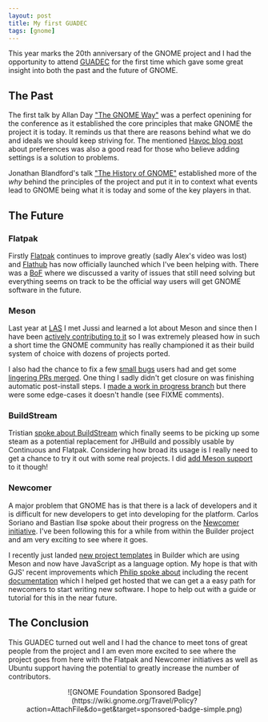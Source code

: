 ```yaml
---
layout: post
title: My first GUADEC
tags: [gnome]
---
```


This year marks the 20th anniversary of the GNOME project and I had the opportunity to attend
[GUADEC](https://2017.guadec.org) for the first time which gave some great insight into both the
past and the future of GNOME.

<!--more-->

## The Past

The first talk by Allan Day ["The GNOME Way"](https://www.youtube.com/watch?v=e4f4OfohThg) was a perfect openining for
the conference as it established the core principles that make GNOME the project it is today. It reminds us that there are
reasons behind what we do and ideals we should keep striving for. The mentioned [Havoc blog post](http://ometer.com/preferences.html)
about preferences was also a good read for those who believe adding settings is a solution to problems.

Jonathan Blandford's talk ["The History of GNOME"](https://www.youtube.com/watch?v=i_5qm4FE4KM)
established more of the *why* behind the principles of the project and put it in to context
what events lead to GNOME being what it is today and some of the key players in that.

## The Future

### Flatpak

Firstly [Flatpak](http://flatpak.org) continues to improve greatly (sadly Alex's video was lost)
and [Flathub](https://flathub.org) has now officially launched which I've been helping with.
There was a [BoF](https://github.com/flatpak/flatpak/wiki/BOF-GUADEC-2017) where we discussed a
varity of issues that still need solving but everything seems on track to be the official way
users will get GNOME software in the future.

### Meson

Last year at [LAS](/2016/09/27/LAS-Hosted-by-GNOME.html) I met Jussi and learned a lot about Meson
and since then I have been [actively contributing to it](/2016/10/31/meson+gnome.html) so I was extremely
pleased how in such a short time the GNOME community has really championed it as their build
system of choice with dozens of projects ported.

I also had the chance to fix a few [small bugs](https://github.com/mesonbuild/meson/pull/2140)
users had and get some [lingering PRs merged](https://github.com/mesonbuild/meson/pull/1800).
One thing I sadly didn't get closure on was finishing automatic post-install steps. I [made a work in progress branch](https://github.com/mesonbuild/meson/commits/wip/tingping/xdg-auto-post-install)
but there were some edge-cases it doesn't handle (see FIXME comments).

### BuildStream

Tristian [spoke about BuildStream](https://www.youtube.com/watch?v=70Kl9ft5DGA) which finally seems to be picking
up some steam as a potential replacement for JHBuild and possibly usable by Continuous and Flatpak. Considering
how broad its usage is I really need to get a chance to try it out with some real projects. I did [add Meson support](https://gitlab.com/BuildStream/buildstream/commit/73b9c01abca5afe403944b6f739242726ff80d97)
to it though!

### Newcomer

A major problem that GNOME has is that there is a lack of developers and it is difficult for new developers
to get into developing for the platform. Carlos Soriano and Bastian Ilsø spoke about their progress on the [Newcomer initiative](https://www.youtube.com/watch?v=s2o4fzoCljk).
I've been following this for a while from within the Builder project and am very exciting to see where it goes.

I recently just landed [new project templates](https://git.gnome.org/browse/gnome-builder/commit/?id=35357909d205d47116961c83ba552579230e597e) in Builder
which are using Meson and now have JavaScript as a language option. My hope is that with GJS' recent improvements which [Philip spoke about](htps://www.youtube.com/watch?v=DOZxZsq98-E)
including the recent [documentation](https://devdocs.baznga.org/) which I helped get hosted that we can get a
a easy path for newcomers to start writing new software. I hope to help out with a guide or tutorial for this
in the near future.

## The Conclusion

This GUADEC turned out well and I had the chance to meet tons of great people from the project and I am even more
excited to see where the project goes from here with the Flatpak and Newcomer initiatives as well as Ubuntu support
having the potential to greatly increase the number of contributors.

<div style="text-align:center" markdown="1">
![GNOME Foundation Sponsored Badge](https://wiki.gnome.org/Travel/Policy?action=AttachFile&do=get&target=sponsored-badge-simple.png)
</div>

